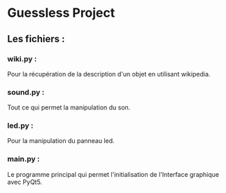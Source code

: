 # **Guessless Project**

## Les fichiers :

### wiki.py :
Pour la récupération de la description d'un objet en utilisant wikipedia.

### sound.py :
Tout ce qui permet la manipulation du son.

### led.py :
Pour la manipulation du panneau led.

### main.py :
Le programme principal qui permet l'initialisation de l'Interface graphique avec PyQt5.
